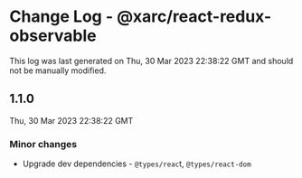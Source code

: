 # Change Log - @xarc/react-redux-observable

This log was last generated on Thu, 30 Mar 2023 22:38:22 GMT and should not be manually modified.

## 1.1.0
Thu, 30 Mar 2023 22:38:22 GMT

### Minor changes

- Upgrade dev dependencies - `@types/reac`t, `@types/react-dom`

